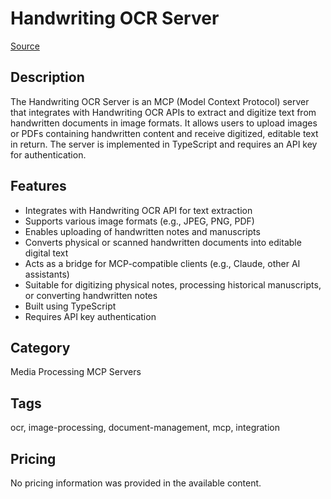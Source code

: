 # Handwriting OCR Server

[Source](https://mcpdirectory.ai/mcpserver/1213/)

## Description
The Handwriting OCR Server is an MCP (Model Context Protocol) server that integrates with Handwriting OCR APIs to extract and digitize text from handwritten documents in image formats. It allows users to upload images or PDFs containing handwritten content and receive digitized, editable text in return. The server is implemented in TypeScript and requires an API key for authentication.

## Features
- Integrates with Handwriting OCR API for text extraction
- Supports various image formats (e.g., JPEG, PNG, PDF)
- Enables uploading of handwritten notes and manuscripts
- Converts physical or scanned handwritten documents into editable digital text
- Acts as a bridge for MCP-compatible clients (e.g., Claude, other AI assistants)
- Suitable for digitizing physical notes, processing historical manuscripts, or converting handwritten notes
- Built using TypeScript
- Requires API key authentication

## Category
Media Processing MCP Servers

## Tags
ocr, image-processing, document-management, mcp, integration

## Pricing
No pricing information was provided in the available content.